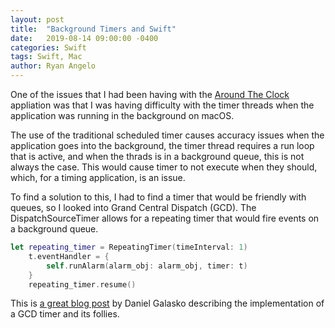 ```yaml
---
layout: post
title:  "Background Timers and Swift"
date:   2019-08-14 09:00:00 -0400
categories: Swift
tags: Swift, Mac
author: Ryan Angelo
---
```


One of the issues that I had been having with the [Around The Clock](https://www.ryanangelo.com/projects/aroundtheclock/) appliation was that I was having difficulty with the timer threads when the application was running in the background on macOS. 

The use of the traditional scheduled timer causes accuracy issues when the application goes into the background, the timer thread requires a run loop that is active, and when the thrads is in a background queue, this is not always the case. This would cause timer to not execute when they should, which, for a timing application, is an issue.

To find a solution to this, I had to find a timer that would be friendly with queues, so I looked into Grand Central Dispatch (GCD). The DispatchSourceTimer allows for a repeating timer that would fire events on a background queue.

```swift
let repeating_timer = RepeatingTimer(timeInterval: 1)
    t.eventHandler = {
        self.runAlarm(alarm_obj: alarm_obj, timer: t)
    }
    repeating_timer.resume()
```

This is [a great blog post](https://medium.com/over-engineering/a-background-repeating-timer-in-swift-412cecfd2ef9) by Daniel Galasko describing the implementation of a GCD timer and its follies. 

